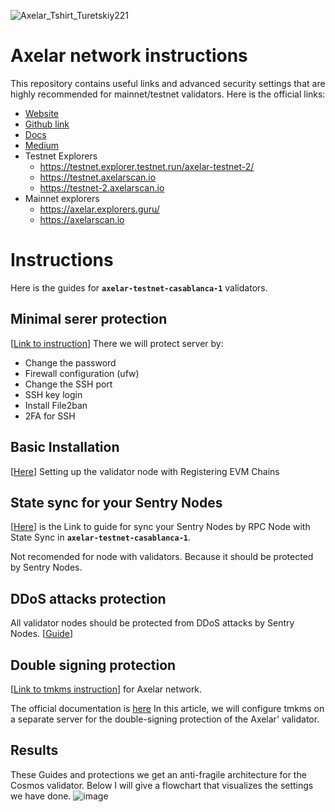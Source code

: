 ![Axelar_Tshirt_Turetskiy221](https://user-images.githubusercontent.com/30211801/177197861-4ad4b6d1-4375-4979-9486-d4d4889f8703.png)
# Axelar network instructions
This repository contains useful links and advanced security settings that are highly recommended for mainnet/testnet validators.
Here is the official links:
- [Website](https://axelar.network/)
- [Github link](https://github.com/axelarnetwork)
- [Docs](https://docs.axelar.dev/)
- [Medium](https://medium.com/axelar)
- Testnet Explorers
  - https://testnet.explorer.testnet.run/axelar-testnet-2/
  - https://testnet.axelarscan.io
  - https://testnet-2.axelarscan.io
- Mainnet explorers
  - https://axelar.explorers.guru/
  - https://axelarscan.io

# Instructions
Here is the guides for **`axelar-testnet-casablanca-1`** validators.

## Minimal serer protection
[[Link to instruction](https://github.com/AlexToTheSun/Validator_Activity/blob/main/Mainnet-Guides/Minimum-server-protection.md)]
There we will protect server by:
- Change the password
- Firewall configuration (ufw)
- Change the SSH port
- SSH key login
- Install File2ban
- 2FA for SSH

## Basic Installation
[[Here](https://github.com/AlexToTheSun/Validator_Activity/blob/main/Testnet-guides/Axelar/Basic-Installation.md)] Setting up the validator node with Registering EVM Chains

## State sync for your Sentry Nodes
[[Here](https://github.com/AlexToTheSun/Validator_Activity/blob/main/State-Sync/Axelar-testnet-2.md)] is the Link to guide for sync your Sentry Nodes by RPC Node with State Sync in **`axelar-testnet-casablanca-1`**.

Not recomended for node with validators. Because it should be protected by Sentry Nodes.

## DDoS attacks protection
All validator nodes should be protected from DDoS attacks by Sentry Nodes. [[Guide](https://github.com/AlexToTheSun/Validator_Activity/blob/main/Testnet-guides/Axelar/Sentry-Node-Architecture.md)]

## Double signing protection
[[Link to tmkms instruction](https://github.com/AlexToTheSun/Validator_Activity/blob/main/Testnet-guides/Axelar/tmkms-(separated-server).md)] for Axelar network.  

The official documentation is [here](https://github.com/iqlusioninc/tmkms#tendermint-kms-) In this article, we will configure tmkms on a separate server for the double-signing protection of the Axelar' validator.

## Results
These Guides and protections we get an anti-fragile architecture for the Cosmos validator. Below I will give a flowchart that visualizes the settings we have done.
![image](https://user-images.githubusercontent.com/30211801/176674173-de703105-c143-4186-b3db-870a0f9c7cea.png)

